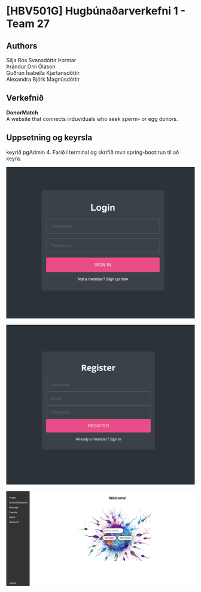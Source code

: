 # [HBV501G] Hugbúnaðarverkefni 1 - Team 27 
## Authors
Silja Rós Svansdóttir Þormar <br/>
Þrándur Orri Ólason <br/>
Guðrún Ísabella Kjartansdóttir <br/>
Alexandra Björk Magnúsdóttir <br/>
## Verkefnið
**DonorMatch** <br/>
A website that connects induviduals who seek sperm- or egg donors. 

## Uppsetning og keyrsla
keyrið pgAdmin 4.
Farið í terminal og skrifið mvn spring-boot:run til að keyra.

![Login](src/main/resources/static/images/login.png)

![Login](src/main/resources/static/images/signin.png)

![Login](src/main/resources/static/images/homepage.png)